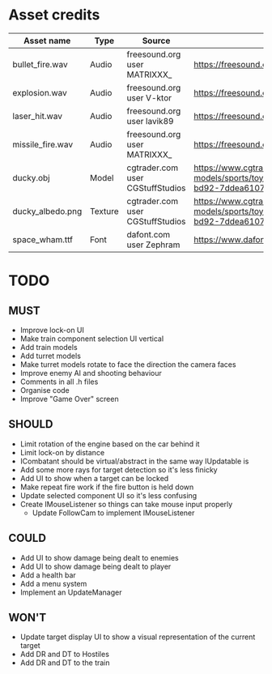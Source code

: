 # Asset credits

| Asset name        | Type      | Source                            | Link                                                                                                  |
|-------------------|-----------|-----------------------------------|-------------------------------------------------------                                                |
| bullet_fire.wav   | Audio     | freesound.org user MATRIXXX_      | https://freesound.org/people/MATRIXXX_/sounds/414885/                                                 |
| explosion.wav     | Audio     | freesound.org user V-ktor         | https://freesound.org/people/V-ktor/sounds/435413/                                                    |
| laser_hit.wav     | Audio     | freesound.org user lavik89        | https://freesound.org/people/lavik89/sounds/168984/                                                   |
| missile_fire.wav  | Audio     | freesound.org user MATRIXXX_      | https://freesound.org/people/MATRIXXX_/sounds/441373/                                                 |
| ducky.obj         | Model     | cgtrader.com user CGStuffStudios  | https://www.cgtrader.com/free-3d-models/sports/toy/rubber-duck-b31f3585-0347-4532-bd92-7ddea6107d0d   |
| ducky_albedo.png  | Texture   | cgtrader.com user CGStuffStudios  | https://www.cgtrader.com/free-3d-models/sports/toy/rubber-duck-b31f3585-0347-4532-bd92-7ddea6107d0d   |
| space_wham.ttf    | Font      | dafont.com user Zephram           | https://www.dafont.com/space-wham.font                                                                |


# TODO

## MUST
- Improve lock-on UI
- Make train component selection UI vertical
- Add train models
- Add turret models
- Make turret models rotate to face the direction the camera faces
- Improve enemy AI and shooting behaviour
- Comments in all .h files
- Organise code
- Improve "Game Over" screen

## SHOULD
- Limit rotation of the engine based on the car behind it
- Limit lock-on by distance
- ICombatant should be virtual/abstract in the same way IUpdatable is
- Add some more rays for target detection so it's less finicky
- Add UI to show when a target can be locked
- Make repeat fire work if the fire button is held down
- Update selected component UI so it's less confusing
- Create IMouseListener so things can take mouse input properly
    - Update FollowCam to implement IMouseListener

## COULD
- Add UI to show damage being dealt to enemies
- Add UI to show damage being dealt to player
- Add a health bar
- Add a menu system
- Implement an UpdateManager

## WON'T
- Update target display UI to show a visual representation of the current target
- Add DR and DT to Hostiles
- Add DR and DT to the train

